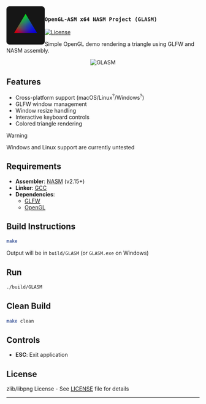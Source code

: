 <picture>
  <source media="(prefers-color-scheme: dark)" srcset="./.github/assets/logo.svg">
    <img alt="Logo" src="./.github/assets/logo.svg" width="100px" align="left">
</picture>

### `OpenGL-ASM x64 NASM Project (GLASM)`

[![License][license-badge]][LICENSE]

Simple OpenGL demo rendering a triangle using GLFW and NASM assembly.


<p align="center">
    <img width="49%" alt="GLASM" src="https://github.com/user-attachments/assets/3bf8d210-a8cc-4617-bfb4-681094c927a0" />
</p>

## Features
- Cross-platform support (macOS/Linux<sup>?</sup>/Windows<sup>?</sup>)
- GLFW window management
- Window resize handling
- Interactive keyboard controls
- Colored triangle rendering

> [!WARNING]
> Windows and Linux support are currently untested

## Requirements
- **Assembler**: [NASM](https://github.com/netwide-assembler/nasm.git) (v2.15+)
- **Linker**: [GCC](https://gcc.gnu.org/)
- **Dependencies**:
  - [GLFW](https://www.glfw.org/)
  - [OpenGL](https://www.opengl.org/)

## Build Instructions

```bash
make
```

Output will be in `build/GLASM` (or `GLASM.exe` on Windows)

## Run
```bash
./build/GLASM
```

## Clean Build
```bash
make clean
```

## Controls
- **ESC**: Exit application

## License
zlib/libpng License - See [LICENSE] file for details

---

[//]: (Externals)

[license-badge]: https://img.shields.io/github/license/zschzen/GLASM
[LICENSE]: https://github.com/zschzen/GLASM/blob/main/LICENSE

[//]: (EOF)
